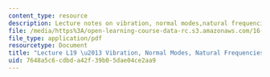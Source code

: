 ```yaml
---
content_type: resource
description: Lecture notes on vibration, normal modes,natural frequencies, and instability.
file: /media/https%3A/open-learning-course-data-rc.s3.amazonaws.com/16-07-dynamics-fall-2009/7648a5c6cdbda42f39b05dae04ce2aa9_MIT16_07F09_Lec19.pdf
file_type: application/pdf
resourcetype: Document
title: "Lecture L19 \u2013 Vibration, Normal Modes, Natural Frequencies, Instability"
uid: 7648a5c6-cdbd-a42f-39b0-5dae04ce2aa9
---
```

